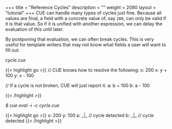 +++
title = "Reference Cycles"
description = ""
weight = 2080
layout = "tutorial"
+++
CUE can handle many types of cycles just fine.
Because all values are final, a field with a concrete value of, say `200`,
can only be valid if it is that value.
So if it is unified with another expression, we can delay the evaluation of
this until later.

By postponing that evaluation, we can often break cycles.
This is very useful for template writers that may not know what fields
a user will want to fill out.


<a id="td-block-padding" class="td-offset-anchor"></a>
<section class="row td-box td-box--white td-box--gradient td-box--height-auto">
<div class="col-lg-6 mr-0">
<i>cycle.cue</i>
<p>
{{< highlight go >}}
// CUE knows how to resolve the following:
x: 200
x: y + 100
y: x - 100

// If a cycle is not broken, CUE will just report it.
a: b + 100
b: a - 100

{{< /highlight >}}
<br>
</div>

<div class="col-lg-6 ml-0"><i>$ cue eval -i -c cycle.cue</i>
<p>
{{< highlight go >}}
x: 200
y: 100
a: _|_ // cycle detected
b: _|_ // cycle detected
{{< /highlight >}}
</div>
</section>